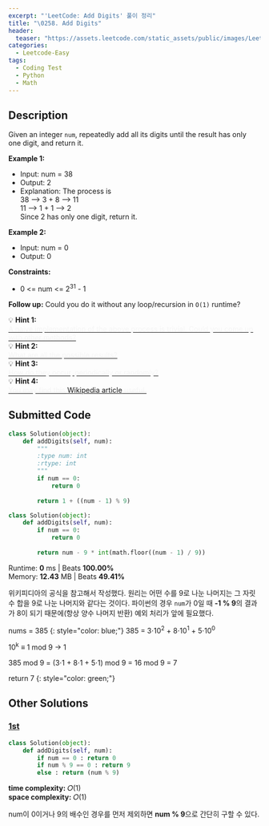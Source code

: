 ```yaml
---
excerpt: "'LeetCode: Add Digits' 풀이 정리"
title: "\0258. Add Digits"
header:
  teaser: "https://assets.leetcode.com/static_assets/public/images/LeetCode_Sharing.png"
categories:
  - Leetcode-Easy
tags:
  - Coding Test
  - Python
  - Math
---
```


## <i class="fa-solid fa-file-lines"></i> Description

Given an integer `num`, repeatedly add all its digits until the result has only one digit, and return it.

**Example 1:**

- Input: num = 38
- Output: 2
- Explanation: The process is   
38 --> 3 + 8 --> 11   
11 --> 1 + 1 --> 2    
Since 2 has only one digit, return it.

**Example 2:**

- Input: num = 0
- Output: 0

**Constraints:**

- 0 <= num <= 2<sup>31</sup> - 1

**Follow up:** Could you do it without any loop/recursion in `O(1)` runtime?

💡 **Hint 1:**   
<u><span style="color:#F5F5F5">A naive implementation of the above process is trivial. Could you come up with other methods?
</span></u>   
💡 **Hint 2:**   
<u><span style="color:#F5F5F5">What are all the possible results?</span></u>   
💡 **Hint 3:**   
<u><span style="color:#F5F5F5">How do they occur, periodically or randomly?</span></u>   
💡 **Hint 4:**   
<u><span style="color:#F5F5F5">You may find this <a href="https://en.wikipedia.org/wiki/Digital_root" target="_blank">Wikipedia article</a> useful.</span></u>

## <i class="fa-solid fa-cloud-arrow-up"></i> Submitted Code

```python
class Solution(object):
    def addDigits(self, num):
        """
        :type num: int
        :rtype: int
        """
        if num == 0:
            return 0
        
        return 1 + ((num - 1) % 9)
```

```python
class Solution(object):
    def addDigits(self, num):
        if num == 0:
            return 0
        
        return num - 9 * int(math.floor((num - 1) / 9))
```
<i class="fa-solid fa-clock"></i> Runtime: **0** ms \| Beats **100.00%**    
<i class="fa-solid fa-memory"></i> Memory: **12.43** MB \| Beats **49.41%**

위키피디아의 공식을 참고해서 작성했다. 원리는 어떤 수를 9로 나눈 나머지는 그 자릿수 합을 9로 나눈 나머지와 같다는 것이다. 파이썬의 경우 `num`가 0일 때 **-1 % 9**의 결과가 8이 되기 때문에(항상 양수 나머지 반환) 예외 처리가 앞에 필요했다.

nums = 385
{: style="color: blue;"}
385 = 3⋅10<sup>2</sup> + 8⋅10<sup>1</sup> + 5⋅10<sup>0</sup>

10<sup>k</sup> ≡ 1 mod 9 → 1

385 mod 9 = (3⋅1 + 8⋅1 + 5⋅1) mod 9 = 16 mod 9 = 7

return 7
{: style="color: green;"}

## <i class="fa-solid fa-flask"></i> Other Solutions

### <a href="" target="_blank">1st</a>

```python
class Solution(object):
    def addDigits(self, num):
        if num == 0 : return 0
        if num % 9 == 0 : return 9
        else : return (num % 9)       
```
<i class="fa-solid fa-clock"></i> **time complexity:** 𝑂(1)    
<i class="fa-solid fa-memory"></i> **space complexity:** 𝑂(1)       

num이 0이거나 9의 배수인 경우를 먼저 제외하면 **num % 9**으로 간단히 구할 수 있다.